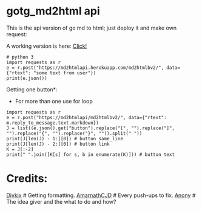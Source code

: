 # gotg_md2html api

This is the api version of go md to html; just deploy it and make own request:

A working version is here:
[Click!](https://md2htmlapi.herokuapp.com/)
```
# python 3
import requests as r
e = r.post("https://md2htmlapi.herokuapp.com/md2htmlbv2/", data={"rtext": "some text from user"})
print(e.json())
```
Getting one button*:
* For more than one use for loop
```
import requests as r
e = r.post("https://md2htmlapi/md2htmlbv2/", data={"rtext": m.reply_to_message.text.markdown})
J = list((e.json().get("button").replace("[", "").replace("]", "").replace("{", "").replace("}", "")).split(" "))
print(J[len(J) - 1:][0]) # button same_line
print(J[len(J) - 2:][0]) # button link
K = J[:-2]
print(" ".join([K[s] for s, b in enumerate(K)])) # button text
```
# Credits:
[Divkix](https://github.com/Divkix) # Getting formatting.
[AmarnathCJD](https://github.com/AmarnathCJD) # Every push-ups to fix.
[Anony](https://github.com/anonyindian) # The idea giver and the what to do and how?
